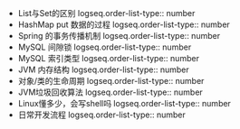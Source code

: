 - List与Set的区别
  logseq.order-list-type:: number
- HashMap put 数据的过程
  logseq.order-list-type:: number
- Spring 的事务传播机制
  logseq.order-list-type:: number
- MySQL 间隙锁
  logseq.order-list-type:: number
- MySQL 索引类型
  logseq.order-list-type:: number
- JVM 内存结构
  logseq.order-list-type:: number
- 对象/类的生命周期
  logseq.order-list-type:: number
- JVM垃圾回收算法
  logseq.order-list-type:: number
- Linux懂多少，会写shell吗
  logseq.order-list-type:: number
- 日常开发流程
  logseq.order-list-type:: number